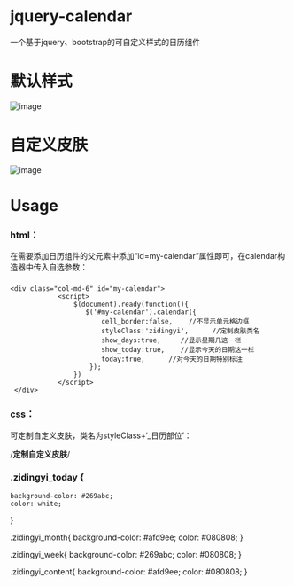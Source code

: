 # jquery-calendar
一个基于jquery、bootstrap的可自定义样式的日历组件

默认样式
========================
 ![image](https://github.com/tangzhirong/jquery-calendar/blob/master/demo2.png)
 
自定义皮肤
=======================
![image](https://github.com/tangzhirong/jquery-calendar/blob/master/demo1.png)


Usage
=======================
### html：
  在需要添加日历组件的父元素中添加“id=my-calendar”属性即可，在calendar构造器中传入自选参数：
### 
    <div class="col-md-6" id="my-calendar">
                <script>
                    $(document).ready(function(){
                       $('#my-calendar').calendar({
                           cell_border:false,    //不显示单元格边框
                           styleClass:'zidingyi',      //定制皮肤类名
                           show_days:true,     //显示星期几这一栏
                           show_today:true,    //显示今天的日期这一栏
                           today:true,      //对今天的日期特别标注
                        });
                    })
                </script>
     </div>
   
### css：
  可定制自定义皮肤，类名为styleClass+‘_日历部位’：
  
  /**********定制自定义皮肤**********/
### .zidingyi_today {
    background-color: #269abc;
    color: white;
}

.zidingyi_month{
    background-color: #afd9ee;
    color: #080808;
}

.zidingyi_week{
    background-color: #269abc;
    color: #080808;
}

.zidingyi_content{
    background-color: #afd9ee;
    color: #080808;
}
   
